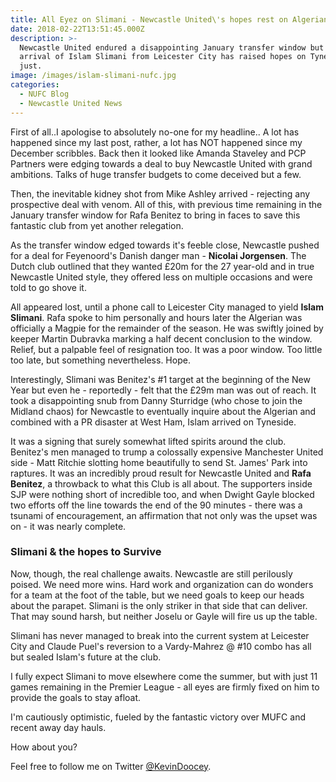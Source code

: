 ```yaml
---
title: All Eyez on Slimani - Newcastle United\'s hopes rest on Algerian
date: 2018-02-22T13:51:45.000Z
description: >-
  Newcastle United endured a disappointing January transfer window but the
  arrival of Islam Slimani from Leicester City has raised hopes on Tyneside,
  just.
image: /images/islam-slimani-nufc.jpg
categories:
  - NUFC Blog
  - Newcastle United News
---
```

First of all..I apologise to absolutely no-one for my headline.. A lot has happened since my last post, rather, a lot has NOT happened since my December scribbles. Back then it looked like Amanda Staveley and PCP Partners were edging towards a deal to buy Newcastle United with grand ambitions. Talks of huge transfer budgets to come deceived but a few. 

Then, the inevitable kidney shot from Mike Ashley arrived - rejecting any prospective deal with venom. All of this, with previous time remaining in the January transfer window for Rafa Benitez to bring in faces to save this fantastic club from yet another relegation. 

As the transfer window edged towards it's feeble close, Newcastle pushed for a deal for Feyenoord's Danish danger man - **Nicolai Jorgensen**. The Dutch club outlined that they wanted £20m for the 27 year-old and in true Newcastle United style, they offered less on multiple occasions and were told to go shove it. 

All appeared lost, until a phone call to Leicester City managed to yield **Islam Slimani**. Rafa spoke to him personally and hours later the Algerian was officially a Magpie for the remainder of the season. He was swiftly joined by keeper Martin Dubravka marking a half decent conclusion to the window. Relief, but a palpable feel of resignation too. It was a poor window. Too little too late, but something nevertheless. Hope.

Interestingly, Slimani was Benitez's #1 target at the beginning of the New Year but even he - reportedly - felt that the £29m man was out of reach. It took a disappointing snub from Danny Sturridge (who chose to join the Midland chaos) for Newcastle to eventually inquire about the Algerian and combined with a PR disaster at West Ham, Islam arrived on Tyneside. 

It was a signing that surely somewhat lifted spirits around the club. Benitez's men managed to trump a colossally expensive Manchester United side - Matt Ritchie slotting home beautifully to send St. James' Park into raptures. It was an incredibly proud result for Newcastle United and **Rafa Benitez**, a throwback to what this Club is all about. The supporters inside SJP were nothing short of incredible too, and when Dwight Gayle blocked two efforts off the line towards the end of the 90 minutes - there was a tsunami of encouragement, an affirmation that not only was the upset was on - it was nearly complete. 

### Slimani & the hopes to Survive

Now, though, the real challenge awaits. Newcastle are still perilously poised. We need more wins. Hard work and organization can do wonders for a team at the foot of the table, but we need goals to keep our heads about the parapet. Slimani is the only striker in that side that can deliver. That may sound harsh, but neither Joselu or Gayle will fire us up the table.

Slimani has never managed to break into the current system at Leicester City and Claude Puel's reversion to a Vardy-Mahrez @ #10 combo has all but sealed Islam's future at the club. 

I fully expect Slimani to move elsewhere come the summer, but with just 11 games remaining in the Premier League - all eyes are firmly fixed on him to provide the goals to stay afloat. 

I'm cautiously optimistic, fueled by the fantastic victory over MUFC and recent away day hauls. 

How about you? 

Feel free to follow me on Twitter [@KevinDoocey](https://www.twitter.com/KevinDoocey).
